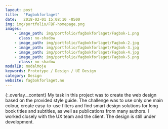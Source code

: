 ```yaml
---
layout: post
title:  "Fagbokforlaget"
date:   2018-02-01 15:08:10 -0500
img: img/portfolio/FBF-homepage.png
images: 
    - image_path: img/portfolio/fagbokforlaget/Fagbok-1.png
      class: no-shadow
    - image_path: img/portfolio/fagbokforlaget/Fagbok-2.jpg
    - image_path: img/portfolio/fagbokforlaget/Fagbok-3.jpg
    - image_path: img/portfolio/fagbokforlaget/Fagbok-4.jpg
    - image_path: img/portfolio/fagbokforlaget/Fagbok-5.png
      class: no-shadow
modalID: modalMoje
keywords: Prototype / Design / UI Design
category: Design
website: fagbokforlaget.no
---
```

{:.overlay__content}
My task in this project was to create the web design based on the provided style guide. The challenge was to use only one main colour, create easy-to-use filters and find smart design solutions for long book titles and subtitles, as well as publications from many authors. I worked closely with the UX team and the client. The design is still under development.

<!--
Moim zadniem w tym projekcie było stworzenie designu strony bazującego na dostarczonym stylebooku. Wyzwaniem było oparcie designu o jeden tylko kolor główny, stworzenie przejrzystego systemu filtrów i uwzględnieniu bardzo długich tytułów i podtytułów ksiązek, a takze publikacji mających wielu autorów. W trakcie pracy ściśle współpracowałem z teamem UX i klientem. Strona wciąz jest zmieniena i rozwijana.
-->